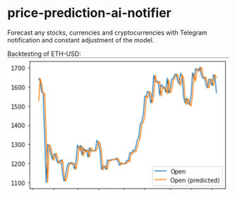 # price-prediction-ai-notifier
 Forecast any stocks, currencies and cryptocurrencies with Telegram notification and constant adjustment of the model.
 
Backtesting of ETH-USD:
![img_1.png](eth-usd.png)
